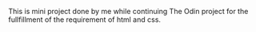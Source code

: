 This is mini project done by me while continuing The Odin project for the fullfillment of the requirement of html and css.